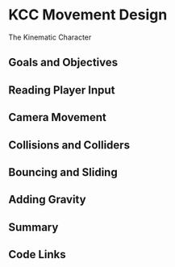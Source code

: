 # KCC Movement Design

The Kinematic Character 

<!-- Introduction on what KCC Movement Is -->

<!-- YouTube video link -->

## Goals and Objectives

## Reading Player Input

## Camera Movement

## Collisions and Colliders

## Bouncing and Sliding

## Adding Gravity

## Summary

## Code Links
